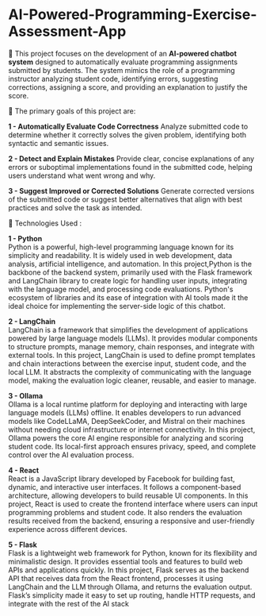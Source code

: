 # AI-Powered-Programming-Exercise-Assessment-App

🔴 This project focuses on the development of an **AI-powered chatbot system** designed to automatically evaluate programming assignments submitted by students. The system mimics the role of a programming instructor analyzing student code, identifying errors, suggesting corrections, assigning a score, and providing an explanation to justify the score. 

🔴 The primary goals of this project are: 

**1 - Automatically Evaluate Code Correctness** 
Analyze submitted code to determine whether it correctly solves the given problem, 
identifying both syntactic and semantic issues. 

**2 - Detect and Explain Mistakes** 
Provide clear, concise explanations of any errors or suboptimal implementations found in the 
submitted code, helping users understand what went wrong and why. 

**3 - Suggest Improved or Corrected Solutions** 
Generate corrected versions of the submitted code or suggest better alternatives that align 
with best practices and solve the task as intended.


🔴 Technologies Used :

**1 - Python** <br>
Python is a powerful, high-level programming language known for its simplicity and readability. It is widely used in web development, data analysis, artificial intelligence, and automation. In this project,Python is the backbone of the backend system, primarily used with the Flask framework and LangChain library to create logic for handling user inputs, integrating with the language model, and processing code evaluations. Python's ecosystem of libraries and its ease of integration with AI tools made it the ideal choice for implementing the server-side logic of this chatbot. 

**2 - LangChain**<br> 
LangChain is a framework that simplifies the development of applications powered by large language models (LLMs). It provides modular components to structure prompts, manage memory, chain responses, and integrate with external tools. In this project, LangChain is used to define prompt templates and chain interactions between the exercise input, student code, and the local LLM. It abstracts the complexity of communicating with the language model, making the evaluation logic cleaner, reusable, and easier to manage. 

**3 - Ollama** <br>
Ollama is a local runtime platform for deploying and interacting with large language models (LLMs) offline. It enables developers to run advanced models like CodeLLaMA, DeepSeekCoder, and Mistral on their machines without needing cloud infrastructure or internet connectivity. In this project, Ollama powers the core AI engine responsible for analyzing and scoring student code. Its local-first approach ensures privacy, speed, and complete control over the AI evaluation process. 

**4 - React**<br> 
React is a JavaScript library developed by Facebook for building fast, dynamic, and interactive user interfaces. It follows a component-based architecture, allowing developers to build reusable UI components. In this project, React is used to create the frontend interface where users can input programming problems and student code. It also renders the evaluation results received from the backend, ensuring a responsive and user-friendly experience across different devices. 

**5 - Flask** <br>
Flask is a lightweight web framework for Python, known for its flexibility and minimalistic design. It provides essential tools and features to build web APIs and applications quickly. In this project, Flask
serves as the backend API that receives data from the React frontend, processes it using LangChain and the LLM through Ollama, and returns the evaluation output. Flask’s simplicity made it easy to set up routing, handle HTTP requests, and integrate with the rest of the AI stack 

